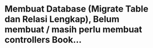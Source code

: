 # Membuat Database (Migrate Table dan Relasi Lengkap), Belum membuat / masih perlu membuat controllers Book...

